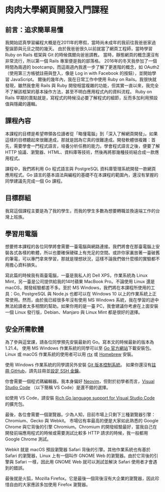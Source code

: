 # 肉肉大學網頁開發入門課程

## 前言：追求簡單易懂

我開始認真學習編程大概是在2011年的寒假，當時尚未成年的我前往我爸爸家過聖誕節與元旦之間的幾天。
由於我爸爸很久以前就當了網頁工程師，當時學習 Ruby on Rails 框架與 Git 的時候偶爾向爸爸請教。
當時，靜態網頁的概念還沒有非常流行，所以第一個 Rails 專案便是我的部落格。
2016年的冬天我參加了一個時間為兩週的 bootcamp，而這兩週內我進一步了解了更進階的概念，如 OAuth2（使用第三方帳號註冊與登入，像是 Log in with Facebook 的按鈕），並開始學習 JavaScript。
爾後的幾年內，我在日常工作中使用 Ruby on Rails。我很快就發現，雖然我會用 Rails 與 Ruby 開發相當複雜的功能，但其實一直以來，我完全不了解該框架的基本操作方法，甚至不明白應用程式內的資料流程。
Ruby on Rails 早期的賣點就是，寫程式的時候沒必要了解程式的細節，反而多加利用預設值與隱藏的邏輯。

## 課程內容

本課程的目標是希望帶領各位讀者從「略懂電腦」到「深入了解網頁開發」。如果這樣的目標聽起來很難達成，那就是因為它真的很難達成。開發軟體很複雜：首先，需要學會一門程式語言，培養分析任務的能力。學會程式語言之後，便要了解 HTTP 協議、瀏覽器、HTML、資料庫等技術，然後再將那幾種技術結合成一款應用程式。

課程中，我們將利用 Go 程式語言與 PostgreSQL 資料庫管理系統開發一款網頁應用程式。Go 語言的基本語法與編程的基礎不在本課程的範圍內，還沒有掌握的同學建議先完成一個 Go 課程。

## 目標群組

我寫這個課程主要是為了我的學生，而我的學生多數為想要轉職並換遠端工作的台灣上班族。

## 學習用電腦

想要修本課程的各位同學將會需要一臺電腦與網路連接。我們將會在那臺電腦上安裝各式各樣的軟體，所以也要確保硬碟上有充足的空間。或許你家裏放著一臺破舊的筆電，可以專門拿來學習，那就是理想狀況，這樣不論我們做什麼樣的實驗都不用擔心資料損失。

寫此篇的時候我有兩臺電腦，一臺是我私人的 Dell XPS，作業系統為 Linux Mint，另一臺是公司提供給我的14吋蘋果 MacBook Pro。不論使用 Linux 還是 macOS，開發經驗都差不多。至於 MS Windows，我們將在本課程所使用的工具：Go, PostgreSQL 與 Node.js 也都可以在 Windows 10 以上的作業系統上正常使用。然而，由於我已經很多年沒有使用 MS Windows 系統，我在學習的途中無法給讀者太多相關的幫助。如果你用的是一臺 PC，我會建議你考慮在上面安裝一個 Linux 發行版，Debian、Manjaro 與 Linux Mint 都是很好的選擇。

## 安全所需軟體

為了參與這堂課，請各位同學預先安裝最新的 Go。寫本文的時候最新的版本為 1.21.4。
使用 MS&nbsp;Windows 作業系統的同學可以至 <a href="https://go.dev/dl/" target="_blank" rel="noopener noreferrer">Go 官方網站</a>下載安裝包。
Linux 或 macOS 作業系統的使用者可以用 <a href="https://github.com/jdx/rtx" target="_blank" rel="noopener noreferrer">rtx</a> 或 <a href="https://brew.sh/" target="_blank" rel="noopener noreferrer">Homebrew</a> 安裝。

使用 Windows 作業系統的同學請另外安裝 <a href="https://git-scm.com/download/win" target="_blank" rel="noopener noreferrer">Git 版本控制系統</a>。
如果你還沒有<a href="https://github.com/signup" target="_blank" rel="noopener noreferrer">註冊 GitHub</a>，請先註冊並<a href="https://docs.github.com/en/authentication/connecting-to-github-with-ssh/generating-a-new-ssh-key-and-adding-it-to-the-ssh-agent" target="_blank" rel="noopener noreferrer">設定 SSH 金鑰</a>。

你會需要一個程式碼編輯器。我本身偏好 <a href="https://neovim.io/" target="_blank" rel="noopener noreferrer">Neovim</a>，但對於初學者而言，<a href="https://code.visualstudio.com/" target="_blank" rel="noopener noreferrer">Visual Studio Code</a> （以下簡稱 VS&nbsp;Code）是還不錯的選擇。

如使用 VS&nbsp;Code，請安裝 <a href="https://marketplace.visualstudio.com/items?itemName=golang.Go" target="_blank" rel="noopener noreferrer">Rich Go language support for Visual Studio Code</a> 的擴充包。

最後，各位會需要一個瀏覽器。少為人知，目前市場上只剩下三種瀏覽器引擎：Chromium、Gecko 與 Webkit。
市場佔有率最高的便是大家如此熟悉的 Google Chrome 與它背後的引擎 Chromium。Chromium 的開發經驗最好，當我自己在開發前端應用程式的時候或需要測試比較多 HTTP 請求的時候，我一般都用 Google Chrome 測試。

Webkit 就是 macOS 預設瀏覽器 Safari 背後的引擎。其他作業系統也有基於 Safari 的瀏覽器，Linux 上有一個叫作 GNOME Web 的瀏覽器。由於它背後的引擎與 Safari 一樣，因此用 GNOME Web 就可以測試並解決 Safari 使用者才會遇到的錯誤。

最後就是火狐，Mozilla Firefox。它是最後一個背後沒有大企業的瀏覽器，因此珍惜自由的大家應該多加使用 Firefox 瀏覽器。

